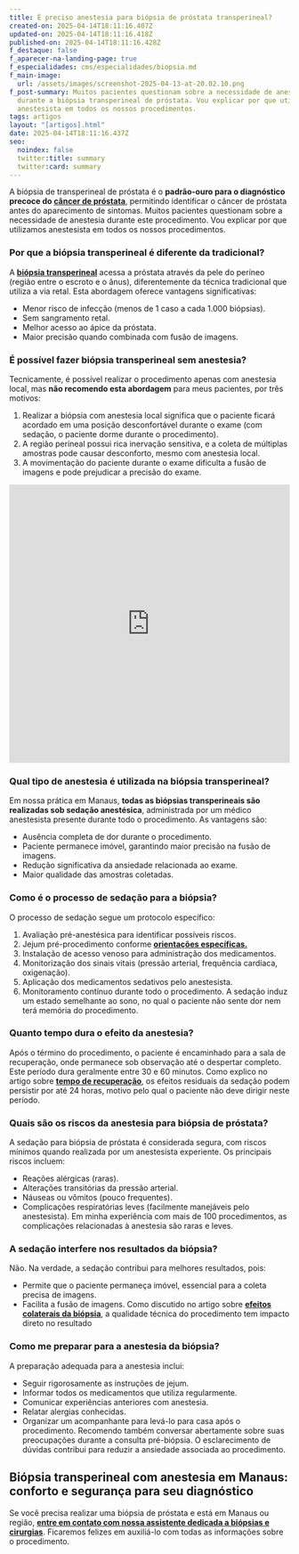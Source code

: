 ```yaml
---
title: É preciso anestesia para biópsia de próstata transperineal?
created-on: 2025-04-14T18:11:16.407Z
updated-on: 2025-04-14T18:11:16.418Z
published-on: 2025-04-14T18:11:16.428Z
f_destaque: false
f_aparecer-na-landing-page: true
f_especialidades: cms/especialidades/biopsia.md
f_main-image:
  url: /assets/images/screenshot-2025-04-13-at-20.02.10.png
f_post-summary: Muitos pacientes questionam sobre a necessidade de anestesia
  durante a biópsia transperineal de próstata. Vou explicar por que utilizamos
  anestesista em todos os nossos procedimentos.
tags: artigos
layout: "[artigos].html"
date: 2025-04-14T18:11:16.437Z
seo:
  noindex: false
  twitter:title: summary
  twitter:card: summary
---
```

A biópsia de transperineal de próstata é o **padrão-ouro para o diagnóstico precoce do [câncer de próstata](https://uroconsult.com.br/artigos/cancer-de-prostata-a-importancia-do-diagnostico-precoce/)**, permitindo identificar o câncer de próstata antes do aparecimento de sintomas. Muitos pacientes questionam sobre a necessidade de anestesia durante este procedimento. Vou explicar por que utilizamos anestesista em todos os nossos procedimentos.

### **Por que a biópsia transperineal é diferente da tradicional?**

A **[biópsia transperineal](https://uroconsult.com.br/artigos/biopsia-de-prostata-transperineal-em-manaus/)** acessa a próstata através da pele do períneo (região entre o escroto e o ânus), diferentemente da técnica tradicional que utiliza a via retal. Esta abordagem oferece vantagens significativas:

* Menor risco de infecção (menos de 1 caso a cada 1.000 biópsias).
* Sem sangramento retal.
* Melhor acesso ao ápice da próstata.
* Maior precisão quando combinada com fusão de imagens.

### **É possível fazer biópsia transperineal sem anestesia?**

Tecnicamente, é possível realizar o procedimento apenas com anestesia local, mas **não recomendo esta abordagem** para meus pacientes, por três motivos:

1. Realizar a biópsia com anestesia local significa que o paciente ficará acordado em uma posição desconfortável durante o exame (com sedação, o paciente dorme durante o procedimento).
2. A região perineal possui rica inervação sensitiva, e a coleta de múltiplas amostras pode causar desconforto, mesmo com anestesia local.
3. A movimentação do paciente durante o exame dificulta a fusão de imagens e pode prejudicar a precisão do exame.

<div style="text-align: center; margin-bottom: 20px;">
  <iframe
    width="100%"
    height="500"
    src="https://www.youtube.com/embed/6sktWZbS5pc"
    title="Como funciona a biópsia de próstata transperineal com fusão de imagens? #biopsiadeprostata"
    frameborder="0"
    allow="accelerometer; autoplay; clipboard-write; encrypted-media; gyroscope; picture-in-picture; web-share"
    referrerpolicy="strict-origin-when-cross-origin"
    allowfullscreen
    id="responsive-video"
    style="max-width: 800px; margin: 0 auto; display: block;"
  ></iframe>
  <script>
    function adjustIframeHeight() {
      var iframe = document.getElementById('responsive-video');
      if (window.innerWidth < 768) {
        iframe.style.height = '300px'; // Altura para celular
      } else {
        iframe.style.height = '500px'; // Altura para desktop
      }
    }  </script>
</div>

### **Qual tipo de anestesia é utilizada na biópsia transperineal?**

Em nossa prática em Manaus, **todas as biópsias transperineais são realizadas sob sedação anestésica**, administrada por um médico anestesista presente durante todo o procedimento. As vantagens são:

* Ausência completa de dor durante o procedimento.
* Paciente permanece imóvel, garantindo maior precisão na fusão de imagens.
* Redução significativa da ansiedade relacionada ao exame.
* Maior qualidade das amostras coletadas.

### **Como é o processo de sedação para a biópsia?**

O processo de sedação segue um protocolo específico:

1. Avaliação pré-anestésica para identificar possíveis riscos.
2. Jejum pré-procedimento conforme **[orientações específicas.](https://uroconsult.com.br/artigos/orientações-para-biópsia-transperineal-de-próstata/)**
3. Instalação de acesso venoso para administração dos medicamentos.
4. Monitorização dos sinais vitais (pressão arterial, frequência cardíaca, oxigenação).
5. Aplicação dos medicamentos sedativos pelo anestesista.
6. Monitoramento contínuo durante todo o procedimento.
   A sedação induz um estado semelhante ao sono, no qual o paciente não sente dor nem terá memória do procedimento.

### **Quanto tempo dura o efeito da anestesia?**

Após o término do procedimento, o paciente é encaminhado para a sala de recuperação, onde permanece sob observação até o despertar completo. Este período dura geralmente entre 30 e 60 minutos. Como explico no artigo sobre **[tempo de recuperação](https://uroconsult.com.br/artigos/tempo-de-recupera%C3%A7%C3%A3o-ap%C3%B3s-bi%C3%B3psia-de-pr%C3%B3stata-transperineal-o-que-esperar/)**, os efeitos residuais da sedação podem persistir por até 24 horas, motivo pelo qual o paciente não deve dirigir neste período.

### **Quais são os riscos da anestesia para biópsia de próstata?**

A sedação para biópsia de próstata é considerada segura, com riscos mínimos quando realizada por um anestesista experiente. Os principais riscos incluem:

* Reações alérgicas (raras).
* Alterações transitórias da pressão arterial.
* Náuseas ou vômitos (pouco frequentes).
* Complicações respiratórias leves (facilmente manejáveis pelo anestesista).
  Em minha experiência com mais de 100 procedimentos, as complicações relacionadas à anestesia são raras e leves.

### **A sedação interfere nos resultados da biópsia?**

Não. Na verdade, a sedação contribui para melhores resultados, pois:

* Permite que o paciente permaneça imóvel, essencial para a coleta precisa de imagens.
* Facilita a fusão de imagens.
  Como discutido no artigo sobre **[efeitos colaterais da biópsia](https://uroconsult.com.br/artigos/quais-sao-os-efeitos-colaterais-e-complicacoes-da-biopsia-de-prostata-transperineal/)**, a qualidade técnica do procedimento tem impacto direto no resultado

### **Como me preparar para a anestesia da biópsia?**

A preparação adequada para a anestesia inclui:

* Seguir rigorosamente as instruções de jejum.
* Informar todos os medicamentos que utiliza regularmente.
* Comunicar experiências anteriores com anestesia.
* Relatar alergias conhecidas.
* Organizar um acompanhante para levá-lo para casa após o procedimento.
  Recomendo também conversar abertamente sobre suas preocupações durante a consulta pré-biópsia. O esclarecimento de dúvidas contribui para reduzir a ansiedade associada ao procedimento.

## **Biópsia transperineal com anestesia em Manaus: conforto e segurança para seu diagnóstico**

Se você precisa realizar uma biópsia de próstata e está em Manaus ou região, **[entre em contato com nossa assistente dedicada a biópsias e cirurgias](https://api.whatsapp.com/send?phone=5592982252490)**. Ficaremos felizes em auxiliá-lo com todas as informações sobre o procedimento.